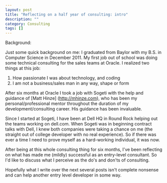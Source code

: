 ```yaml
---
layout: post
title: "Reflecting on a half year of consulting: intro"
description: ""
category: Consulting
tags: []
---
```


Background:

Just some quick background on me: I graduated from Baylor with my B.S. in Computer Science in December 2011. My first job out of school was doing some technical consulting for the sales teams at Oracle. I realized two things at this job:

1. How passionate I was about technology, and coding
2. I am not a business/sales man in any way, shape or form

After six months at Oracle I took a job with Sogeti with the help and guidance of [Matt Hinze] (http://mhinze.com), who has been my personal/professional mentor throughout the duration of my development/consulting career. His guidance has been invaluable.

Since I started at Sogeti, I have been at Dell HQ in Round Rock helping out the teams working on dell.com. When Sogeti was in beginning contract talks with Dell, I knew both companies were taking a chance on me (the straight out of college developer with no real experience). So if there was ever a time I need to prove myself as a hard-working individual, it was now.

After being at this whole consulting thing for six months, I've been reflecting on what has made me (mildly) successful as an entry-level consultant. So I'd like to discuss what I perceive as the do's and don'ts of consulting.

Hopefully what I write over the next several posts isn't complete nonsense and can help another entry level developer in some way.

